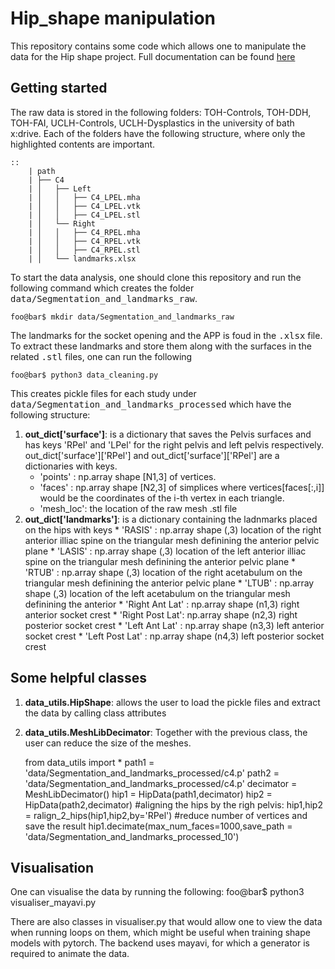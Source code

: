 # Hip_shape manipulation
This repository contains some code which allows one to manipulate the data for the Hip shape project. Full documentation can be found [here]()

## Getting started
The raw data is stored in the following folders:
TOH-Controls, TOH-DDH, TOH-FAI, UCLH-Controls, UCLH-Dysplastics in the university of bath x:drive. Each of the folders have the following structure, where only the highlighted contents are important. 

    ::
        | path
        | ├── C4
        | │   ├── Left
        | │   │   ├── C4_LPEL.mha
        | │   │   ├── C4_LPEL.vtk
        | │   │   ├── C4_LPEL.stl
        | │   └── Right
        | │   │   ├── C4_RPEL.mha
        | │   │   ├── C4_RPEL.vtk
        | │   │   ├── C4_RPEL.stl
        | │   └── landmarks.xlsx

To start the data analysis, one should clone this repository and run the following command which creates the folder <tt>data/Segmentation_and_landmarks_raw</tt>.

    foo@bar$ mkdir data/Segmentation_and_landmarks_raw


The landmarks for the socket opening and the APP is foud in the <tt>.xlsx</tt> file. To extract these landmarks and store them along with the surfaces in the related <tt>.stl</tt> files, one can run the following
    
    foo@bar$ python3 data_cleaning.py


This creates pickle files for each study under <tt>data/Segmentation_and_landmarks_processed</tt> which have the following structure:
 1. **out_dict['surface']**: is a dictionary that saves the Pelvis surfaces and has keys 'RPel' and 'LPel' for the right pelvis and left pelvis respectively. out_dict['surface']['RPel']  and out_dict['surface']['RPel'] are a dictionaries with keys.
      * 'points' : np.array shape [N1,3] of vertices.
      * 'faces'  : np.array shape [N2,3] of simplices where vertices[faces[:,i]] would be the coordinates of the i-th vertex in each triangle.
      * 'mesh_loc': the location of the raw mesh .stl file
 2. **out_dict['landmarks']**: is a dictionary containing the ladnmarks placed on the hips with keys
        * 'RASIS' : np.array shape (,3) location of the right anterior illiac spine on the triangular mesh definining the anterior pelvic plane
        * 'LASIS' : np.array shape (,3) location of the left anterior illiac spine on the triangular mesh definining the anterior pelvic plane
        * 'RTUB'  : np.array shape (,3) location of the right acetabulum on the triangular mesh definining the anterior pelvic plane
        * 'LTUB'  : np.array shape (,3) location of the left acetabulum on the triangular mesh definining the anterior
        * 'Right Ant Lat' : np.array shape (n1,3) right anterior socket crest
        * 'Right Post Lat': np.array shape (n2,3) right posterior socket crest
        * 'Left Ant Lat'  : np.array shape (n3,3) left anterior socket crest
        * 'Left Post Lat' : np.array shape (n4,3) left posterior socket crest

## Some helpful classes
1. **data_utils.HipShape**: allows the user to load the pickle files and extract the data by calling class attributes
2. **data_utils.MeshLibDecimator**: Together with the previous class, the user can reduce the size of the meshes. 
   
    
    from data_utils import *
    path1 = 'data/Segmentation_and_landmarks_processed/c4.p'
    path2 = 'data/Segmentation_and_landmarks_processed/c4.p'
    decimator = MeshLibDecimator()
    hip1 = HipData(path1,decimator)
    hip2 = HipData(path2,decimator)
    #aligning the hips by the righ pelvis:
    hip1,hip2 = ralign_2_hips(hip1,hip2,by='RPel')
    #reduce number of vertices and save the result
    hip1.decimate(max_num_faces=1000,save_path = 'data/Segmentation_and_landmarks_processed_10')


## Visualisation
One can visualise the data by running the following:
    foo@bar$ python3 visualiser_mayavi.py

There are also classes in visualiser.py that would allow one to view the data when running loops on them, which might be useful when training shape models with pytorch. The backend uses mayavi, for which a generator is required to animate the data. 



    
      